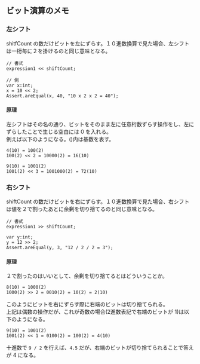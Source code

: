 ## ビット演算のメモ

### 左シフト

shitfCount の数だけビットを左にずらす。１０進数換算で見た場合、左シフトは一桁毎に２を掛けるのと同じ意味となる。

	// 書式
	expression1 << shiftCount;
	
	// 例
	var x:int;
	x = 10 << 2;
	Assert.areEqual(x, 40, "10 x 2 x 2 = 40");
	

#### 原理
	
左シフトはその名の通り、ビットをそのまま左に任意桁数ずらす操作をし、左にずらしたことで生じる空白には 0 を入れる。  
例えば以下のようになる。()内は基数を表す。
	
	4(10) = 100(2)
	100(2) << 2 = 10000(2) = 16(10)
	
	9(10) = 1001(2)
	1001(2) << 3 = 1001000(2) = 72(10)
	
### 右シフト

shiftCount の数だけビットを右にずらす。１０進数換算で見た場合、右シフトは値を２で割ったあとに余剰を切り捨てるのと同じ意味となる。

	// 書式
	expression1 >> shiftCount;
	
	var y:int;
	y = 12 >> 2;
	Assert.areEqual(y, 3, "12 / 2 / 2 = 3");
	
#### 原理

２で割ったのはいいとして、余剰を切り捨てるとはどういうことか。

	8(10) = 1000(2)
	1000(2) >> 2 = 0010(2) = 10(2) = 2(10)
	
このようにビットを右にずらす際に右端のビットは切り捨てられる。  
上記は偶数の操作だが、これが奇数の場合(2進数表記で右端のビットが 1)は以下のようになる。

	9(10) = 1001(2)
	1001(2) << 1 = 0100(2) = 100(2) = 4(10)

十進数で `9 / 2` を行えば、`4.5` だが、右端のビットが切り捨てられることで答えが 4 になる。
	